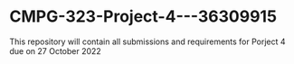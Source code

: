 # CMPG-323-Project-4---36309915
This repository will contain all submissions and requirements for Porject 4 due on 27 October 2022
